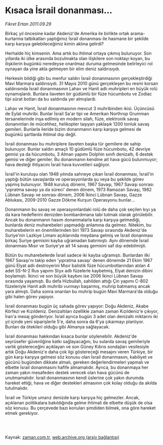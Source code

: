 # Kısaca İsrail donanması...

*Fikret Ertan 2011.09.29*

<td class="columnist-detail">
<p>Birkaç yıl öncesine kadar Akdeniz'de Amerika ile birlikte ortak arama-kurtarma tatbikatları yaptığımız İsrail donanması ile hasmane bir şekilde karşı karşıya gelebileceğimiz kimin aklına gelirdi?</p>
<p>
<div id="haberMetinDiv">
<p>Herhalde hiç kimsenin. Ama artık bu ihtimal ortaya çıkmış bulunuyor. Son yıllarda iki ülke arasında bozulmakta olan ilişkilere son noktayı koyan, bu ilişkilerin bugünkü neredeyse onarılmaz duruma gelmesinde belirleyici rol oynayan da yine akla gelmeyen bir elim deniz saldırısıydı.
<p>Herkesin bildiği gibi bu menfur saldırı İsrail donanmasının gerçekleştirdiği Mavi Marmara saldırısıydı. 31 Mayıs 2010 günü gerçekleşen bu resmi korsan saldırısında İsrail donanmasının Lahav ve Hanit adlı muhripleri en büyük rolü oynamışlardı. Bunlara ilaveten bir güdümlü bir füze hücumbotu ve Zodiac tipi sürat botları da bu saldırıda yer almışlardı.
<p>Lahav ve Hanit, İsrail donanmasının mevcut 3 muhribinden ikisi. Üçüncüsü de Eylat muhribi. Bunlar İsrail Sa'ar tipi ve Amerikan Northrop Grumman tersanelerinde inşa edilmiş en modern silah, füze, elektronik savaş donanımları ile mücehhez, helikopter taşıyan yaklaşık 1200 tonluk savaş gemileri. Bunlarla ileride bizim donanmanın karşı karşıya gelmesi de bugünkü şartlarda ihtimal dışı değil.
<p>İsrail donanması bu muhriplere ilaveten başka tür gemilere de sahip bulunuyor. Bunlar saldırı amaçlı 10 güdümlü füze hücumbotu, 42 devriye gemisi ya da hücumbotu, 3 Alman yapımı Dolphin sınıfı denizaltı, 6 destek gemisi ve diğer gemiler. Bu donanmanın kendine ait hava gücü bulunmuyor; hava desteği ihtiyacını İsrail hava kuvvetleri sağlıyor.
<p>İsrail'in kuruluşu olan 1948 yılında sahneye çıkan İsrail donanması, İsrail'in yaptığı bütün savaşlarda ve operasyonlarda şu veya bu şekilde görev yapmış bulunuyor. 1948 kuruluş dönemi, 1967 Savaşı, 1967 Savaşı sonrası 'yıpratma savaşı ya da süreci' denen dönem, 1973 Ramazan Savaşı, 1982 Lübnan Savaşı ve sonrası dönem, 2006 İkinci Lübnan Savaşı, Gazze Ablukası, 2009-2010 Gazze Dökme Kurşun Operasyonu bunlar...
<p>Donanmanın bu savaş ve operasyonlardaki rolü de daha çok seçilen kıyı ya da kara hedeflerini denizden bombardımana tabi tutmak olarak görülebilir. Ancak bu donanmanın hasım donanmalarla karşı karşıya gelmediği, bunlarda deniz muharebeleri yapmadığı anlamına da gelmez. Nitekim, bu muharebelerin en önemlilerinden biri 1973 Savaşı sırasında Akdeniz'de Suriye'nin Lazkiye Limanı açıklarında meydana gelmiş ve İsrail donanması birkaç Suriye gemisini kayba uğramadan batırmıştı. Aynı dönemde İsrail donanması Mısır ve Suriye'ye ait 14 savaş gemisini saf dışı edebilmişti.
<p>Bütün bu muharebelerde İsrail sadece iki kayba uğramıştı. Bunlardan ilki 1967 Savaşı'nı takip eden 'yıpratma savaşı' denen dönemde 21 Ekim 1967 günü Elyat adlı destroyerini Mısır balistik füze hücumbotlarından atılan 4 adet SS-N-2 Rus yapımı Styx adlı füzelerle kaybetmiş, Elyat denizin dibini boylamıştı. İkinci ve son büyük kaybını ise 2006 İkinci Lübnan Savaşı sırasında yaşamıştı. Bu defa Hizbullah, sahilden attığı Çin yapımı C-802 füzeleriyle Hanit adlı muhribi vurmayı başarmış, muhrip batmamış ancak yara almıştı. Daha sonra onarılan bu muhrip bugün Mavi Marmara'da olduğu gibi halen görev yapıyor.
<p>İsrail donanması bugün üç sahada görev yapıyor: Doğu Akdeniz, Akabe Körfezi ve Kızıldeniz. Denizaltıları özellikle zaman zaman Kızıldeniz'e çıkıyor, İran'a mesaj gönderiyor. İsrail ayrıca bugün 3 adet olan denizaltı miktarını iki yıl içinde yeni siparişlerle 5'e, daha sonra da 6'ya çıkarmayı planlıyor. Bunları da ötekileri olduğu gibi Almanya sağlayacak.
<p>İsrail donanması hakkından kısaca bunlar söylenebilir. Akdeniz'de seyrüsefer güvenliğine katkı sağlayacağını, bu sularda savaş gemileriyle varlık göstereceğini açıklayan ve son Güney Kıbrıs sondajları vesilesiyle artık Doğu Akdeniz'e daha çok ilgi göstereceği mesajını veren Türkiye, bir gün karşı karşıya gelmesi söz konusu olan İsrail donanmasını, kabiliyet ve gücünü bugünden dikkate almalı, gereken değerlendirmeleri yapmalı ve elbette İsrail donanmasını hafife almamalıdır. Ayrıca, bu donanmaya her zaman yakın mesafeden destek verecek olan hava gücünü de unutmamalıdır. İsrail donanmasının kendi üslerine çok yakın durumda hareket ettiği, hava ve diğer destekleri almasının çok kolay olduğu da akılda tutulmalıdır.
<p>İsrail ve Türkiye umarız denizde karşı karşıya hiç gelmezler. Ancak, açıklanan politikalara bakıldığında gelme ihtimali de elbette düşük de olsa söz konusu. Bu çerçevede bazı konuları şimdiden bilmek, ona göre hareket etmek gerekiyor. </p></p></p></p></p></p></p></p></p></p></div>
</p>


<p><br>
		 </br></p></td>

Kaynak: [zaman.com.tr](http://zaman.com.tr/yazar.do?yazino=1184880), [web.archive.org (arşiv bağlantısı)](http://web.archive.org/web/20120101222542/http://www.zaman.com.tr:80/yazar.do?yazino=1184880)
